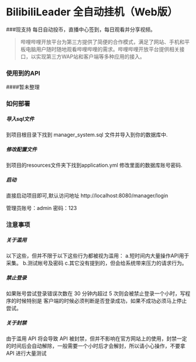 # BilibiliLeader 全自动挂机（Web版）
###现支持 每日自动投币，直播中心签到，每日观看并分享视频。
> 哔哩哔哩开放平台为第三方提供了简便的合作模式，满足了网站、手机和平板电脑用户随时随地观看哔哩哔哩的需求。哔哩哔哩开放平台提供相关接口，以实现第三方WAP站和客户端等多种应用的接入。

### 使用到的API

####暂未整理

### 如何部署

##### 导入sql文件
到项目根目录下找到 manager_system.sql 文件并导入到你的数据库中.

##### 修改配置文件
到项目的resources文件夹下找到application.yml 修改里面的数据库账号密码.

##### 启动

直接启动项目即可,默认访问地址 http://localhost:8080/manager/login

管理员账号：admin 密码：123


### 注意事项

##### 关于滥用
以下这些，但并不限于以下这些行为都被视为滥用：
a.短时间内大量操作API用于采集。
b.测试帐号及密码
c.其它没有提到的，但会给系统带来压力的请求行为。

##### 禁止登录

如果账号尝试登录错误次数在 30 分钟内超过 5 次则会被禁止登录一个小时，写程序的时候特别是 客户端的时候必须判断是否登录成功，如果不成功必须马上停止尝试。

##### 关于封禁

由于滥用 API 将会导致 API 被封禁，但并不影响在官方网站上的使用，封禁一定的时间后会自动解除，一般需要一个小时后才会解封，所以请小心操作，不要拿 API 进行大量测试
